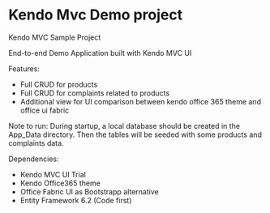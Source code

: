 # Kendo Mvc Demo project

Kendo MVC Sample Project

End-to-end Demo Application built with Kendo MVC UI

Features:
- Full CRUD for products
- Full CRUD for complaints related to products
- Additional view for UI comparison between kendo office 365 theme and office ui fabric

Note to run:
During startup, a local database should be created in the App_Data directory. Then the tables will be seeded with some products and complaints data.

Dependencies:
- Kendo MVC UI Trial
- Kendo Office365 theme
- Office Fabric UI as Bootstrapp alternative
- Entity Framework 6.2 (Code first)

